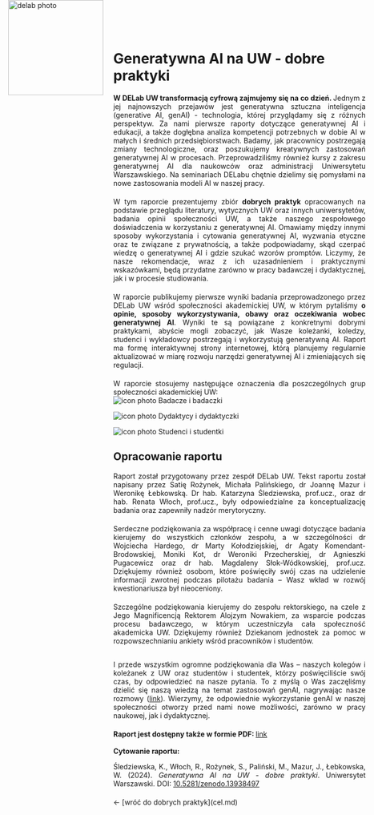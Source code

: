 <div style="position: absolute; top: 0; left: 1.3em; width: 190px; height: 190px; overflow: hidden;">
    <img src="/genai_site/assets/logo2.png" alt="delab photo" style="width: 100%; height: 100%; object-fit: contain; display: block;">
</div>

<h1 style="margin-top: 50px;"> Generatywna AI na UW - dobre praktyki </h1>

<div style="text-align: justify; margin-bottom: 20px;"> 
<b>W DELab UW transformacją cyfrową zajmujemy się na co dzień. </b>Jednym z jej najnowszych przejawów jest generatywna sztuczna inteligencja (generative AI, genAI) - technologia, której przyglądamy się z różnych perspektyw. Za nami pierwsze raporty dotyczące generatywnej AI i edukacji, a także dogłębna analiza kompetencji potrzebnych w dobie AI w małych i średnich przedsiębiorstwach. Badamy, jak pracownicy postrzegają zmiany technologiczne, oraz poszukujemy kreatywnych zastosowań generatywnej AI w procesach. Przeprowadziliśmy również kursy z zakresu generatywnej AI dla naukowców  oraz administracji Uniwersytetu Warszawskiego. Na seminariach DELabu chętnie dzielimy się pomysłami na nowe zastosowania modeli AI w naszej pracy.
</div>

<div style="text-align: justify; margin-bottom: 20px;"> 
W tym raporcie prezentujemy zbiór <b> dobrych praktyk </b> opracowanych na podstawie przeglądu literatury, wytycznych UW oraz innych uniwersytetów, badania opinii społeczności UW, a także naszego zespołowego doświadczenia w korzystaniu z generatywnej AI. Omawiamy między innymi sposoby wykorzystania i cytowania generatywnej AI, wyzwania etyczne oraz te związane z prywatnością, a także podpowiadamy, skąd czerpać wiedzę o generatywnej AI i gdzie szukać wzorów promptów. Liczymy, że nasze rekomendacje, wraz z ich uzasadnieniem i praktycznymi wskazówkami, będą przydatne zarówno w pracy badawczej i dydaktycznej, jak i w procesie studiowania.
</div>

<div style="text-align: justify; margin-bottom: 20px;"> 
W raporcie publikujemy pierwsze wyniki badania przeprowadzonego przez DELab UW wśród społeczności akademickiej UW, w którym pytaliśmy <b>o opinie, sposoby wykorzystywania, obawy oraz oczekiwania wobec generatywnej AI</b>. Wyniki te są powiązane z konkretnymi dobrymi praktykami, abyście mogli zobaczyć, jak Wasze koleżanki, koledzy, studenci i wykładowcy postrzegają i wykorzystują generatywną AI. Raport ma formę interaktywnej strony internetowej, którą planujemy regularnie aktualizować w miarę rozwoju narzędzi generatywnej AI i zmieniających się regulacji.
</div>

<div style="text-align: justify"> 
W raporcie stosujemy następujące oznaczenia dla poszczególnych grup społeczności akademickiej UW:
</div>
<img src="/genai_site/assets/res1.png" alt="icon photo" class=".custom-icon-image"> Badacze i badaczki

<img src="/genai_site/assets/prof1.png" alt="icon photo" class=".custom-icon-image"> Dydaktycy i dydaktyczki

<img src="/genai_site/assets/stud1.png" alt="icon photo" class=".custom-icon-image"> Studenci i studentki

<h2> Opracowanie raportu </h2>

<div style="text-align: justify; margin-bottom: 20px;"> 
Raport został przygotowany przez zespół DELab UW. Tekst raportu został napisany przez Satię Rożynek, Michała Palińskiego, dr Joannę Mazur i Weronikę Łebkowską. Dr hab. Katarzyna Śledziewska, prof.ucz., oraz dr hab. Renata Włoch, prof.ucz., były odpowiedzialne za konceptualizację badania oraz zapewniły nadzór merytoryczny. 
</div>
<div style="text-align: justify; margin-bottom: 20px;"> 
Serdeczne podziękowania za współpracę i cenne uwagi dotyczące badania kierujemy do wszystkich członków zespołu, a w szczególności dr Wojciecha Hardego, dr Marty Kołodziejskiej, dr Agaty Komendant-Brodowskiej, Moniki Kot, dr Weroniki Przecherskiej, dr Agnieszki Pugacewicz oraz dr hab. Magdaleny Słok-Wódkowskiej, prof.ucz. Dziękujemy również osobom, które poświęciły swój czas na udzielenie informacji zwrotnej  podczas pilotażu badania – Wasz wkład w rozwój kwestionariusza był nieoceniony.
</div>
<div style="text-align: justify; margin-bottom: 30px;"> 
Szczególne podziękowania kierujemy do zespołu rektorskiego, na czele z Jego Magnificencją Rektorem Alojzym Nowakiem, za wsparcie podczas procesu badawczego, w którym uczestniczyła cała społeczność akademicka UW. Dziękujemy również Dziekanom jednostek za pomoc w rozpowszechnianiu ankiety wśród pracowników i studentów.
</div>
<div style="text-align: justify; margin-bottom: 20px;"> 
I przede wszystkim ogromne podziękowania dla Was – naszych kolegów i koleżanek z UW oraz studentów i studentek, którzy poświęciliście swój czas, by odpowiedzieć na nasze pytania. To z myślą o Was zaczęliśmy dzielić się naszą wiedzą na temat zastosowań genAI, nagrywając nasze rozmowy (<a href="https://www.youtube.com/playlist?list=PLwDFdcFcnJLGERgIjGNF-V1IAPCApNJnl" target="_blank">link</a>). Wierzymy, że odpowiednie wykorzystanie genAI w naszej społeczności otworzy przed nami nowe możliwości, zarówno w pracy naukowej, jak i dydaktycznej.
</div>

<b>Raport jest dostępny także w formie PDF: </b> <a href="https://zenodo.org/records/13938497" target="_blank">link</a>
<br></br>
<b>Cytowanie raportu:</b>
<div style="text-align: justify; margin-bottom: 20px;"> 
Śledziewska, K., Włoch, R., Rożynek, S., Paliński, M., Mazur, J., Łebkowska, W. (2024). <i>Generatywna AI na UW - dobre praktyki</i>. Uniwersytet Warszawski. DOI: <a href="https://zenodo.org/records/13938497" target="_blank">10.5281/zenodo.13938497</a>
</div>
← [wróć do dobrych praktyk](cel.md)
